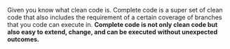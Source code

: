 Given you know what clean code is. Complete code is a super set of clean code that also includes the requirement of a certain coverage of branches that you code can execute in.
**Complete code is not only clean code but also easy to extend, change, and can be executed without unexpected outcomes.**